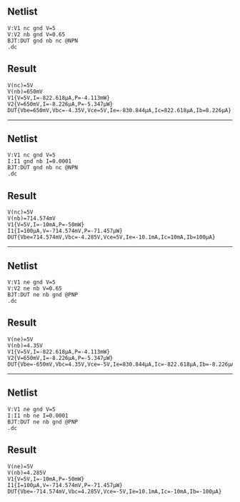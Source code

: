 ## Netlist

```text
V:V1 nc gnd V=5
V:V2 nb gnd V=0.65
BJT:DUT gnd nb nc @NPN
.dc
```

## Result

```text
V(nc)=5V
V(nb)=650mV
V1{V=5V,I=-822.618μA,P=-4.113mW}
V2{V=650mV,I=-8.226μA,P=-5.347μW}
DUT{Vbe=650mV,Vbc=-4.35V,Vce=5V,Ie=-830.844μA,Ic=822.618μA,Ib=8.226μA}
```

---

## Netlist

```text
V:V1 nc gnd V=5
I:I1 gnd nb I=0.0001
BJT:DUT gnd nb nc @NPN
.dc
```

## Result

```text
V(nc)=5V
V(nb)=714.574mV
V1{V=5V,I=-10mA,P=-50mW}
I1{I=100μA,V=-714.574mV,P=-71.457μW}
DUT{Vbe=714.574mV,Vbc=-4.285V,Vce=5V,Ie=-10.1mA,Ic=10mA,Ib=100μA}
```

---

## Netlist

```text
V:V1 ne gnd V=5
V:V2 ne nb V=0.65
BJT:DUT ne nb gnd @PNP
.dc
```

## Result

```text
V(ne)=5V
V(nb)=4.35V
V1{V=5V,I=-822.618μA,P=-4.113mW}
V2{V=650mV,I=-8.226μA,P=-5.347μW}
DUT{Vbe=-650mV,Vbc=4.35V,Vce=-5V,Ie=830.844μA,Ic=-822.618μA,Ib=-8.226μA}
```

---

## Netlist

```text
V:V1 ne gnd V=5
I:I1 nb ne I=0.0001
BJT:DUT ne nb gnd @PNP
.dc
```

## Result

```text
V(ne)=5V
V(nb)=4.285V
V1{V=5V,I=-10mA,P=-50mW}
I1{I=100μA,V=-714.574mV,P=-71.457μW}
DUT{Vbe=-714.574mV,Vbc=4.285V,Vce=-5V,Ie=10.1mA,Ic=-10mA,Ib=-100μA}
```
